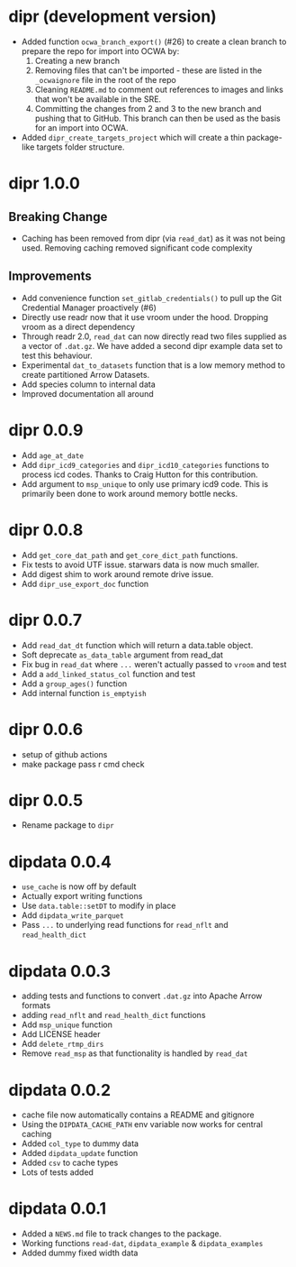 # dipr (development version)

* Added function `ocwa_branch_export()` (#26) to create a clean branch to prepare the repo for import into OCWA by:
  1. Creating a new branch
  2. Removing files that can't be imported - these are listed in the `_ocwaignore` file in the root of the repo
  3. Cleaning `README.md` to comment out references to images and links that won't be available in the SRE.
  4. Committing the changes from 2 and 3 to the new branch and pushing that to GitHub. This branch can then be used as the basis for an import into OCWA.
* Added `dipr_create_targets_project` which will create a thin package-like targets folder structure. 

# dipr 1.0.0

## Breaking Change
* Caching has been removed from dipr (via `read_dat`) as it was not being used. Removing caching removed significant code complexity

## Improvements
* Add convenience function `set_gitlab_credentials()` to pull up the Git Credential Manager proactively (#6)
* Directly use readr now that it use vroom under the hood. Dropping vroom as a direct dependency
* Through readr 2.0, `read_dat` can now directly read two files supplied as a vector of `.dat.gz`. We have added a second dipr example data set to test this behaviour.
* Experimental `dat_to_datasets` function that is a low memory method to create partitioned Arrow Datasets. 
* Add species column to internal data
* Improved documentation all around

# dipr 0.0.9
* Add `age_at_date`
* Add `dipr_icd9_categories` and `dipr_icd10_categories` functions to process icd codes. Thanks to Craig Hutton for this contribution.
* Add argument to `msp_unique` to only use primary icd9 code. This is primarily been done to work around memory bottle necks.


# dipr 0.0.8
* Add `get_core_dat_path` and `get_core_dict_path` functions.
* Fix tests to avoid UTF issue. starwars data is now much smaller.
* Add digest shim to work around remote drive issue.
* Add `dipr_use_export_doc` function

# dipr 0.0.7
* Add `read_dat_dt` function which will return a data.table object.
* Soft deprecate `as_data_table` argument from read_dat
* Fix bug in `read_dat` where `...` weren't actually passed to `vroom` and test
* Add a `add_linked_status_col` function and test
* Add a `group_ages()` function
* Add internal function `is_emptyish` 


# dipr 0.0.6
* setup of github actions
* make package pass r cmd check

# dipr 0.0.5
* Rename package to `dipr`

# dipdata 0.0.4
* `use_cache` is now off by default
* Actually export writing functions
* Use `data.table::setDT` to modify in place
* Add `dipdata_write_parquet`
* Pass `...` to underlying read functions for `read_nflt` and `read_health_dict`

# dipdata 0.0.3
* adding tests and functions to convert `.dat.gz` into Apache Arrow formats
* adding `read_nflt` and `read_health_dict` functions
* Add `msp_unique` function
* Add LICENSE header 
* Add `delete_rtmp_dirs` 
* Remove `read_msp` as that functionality is handled by `read_dat`


# dipdata 0.0.2
* cache file now automatically contains a README and gitignore
* Using the `DIPDATA_CACHE_PATH` env variable now works for central caching
* Added `col_type` to dummy data
* Added `dipdata_update` function
* Added `csv` to cache types
* Lots of tests added

# dipdata 0.0.1

* Added a `NEWS.md` file to track changes to the package.
* Working functions `read-dat`, `dipdata_example` & `dipdata_examples`
* Added dummy fixed width data
